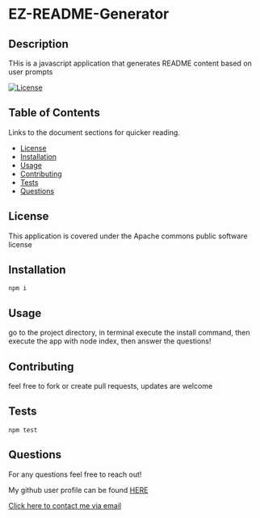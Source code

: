 
  # EZ-README-Generator
  
  ## Description

  THis is a javascript application that generates README content based on user prompts

  [![License](https://img.shields.io/badge/License-Apache_2.0-blue.svg)](https://opensource.org/license/apache2-0-php/)
  
  ## Table of Contents
  
  Links to the document sections for quicker reading.
  
  - [License](#license)
  - [Installation](#installation)
  - [Usage](#usage)
  - [Contributing](#contributing)
  - [Tests](#tests)
  - [Questions](#questions)

## License
This application is covered under the Apache commons public software license
  
  ## Installation

  ```
  npm i
  ```
  
  ## Usage
  
  go to the project directory, in terminal execute the install command, then execute the app with node index, then answer the questions!

  
  ## Contributing

  feel free to fork or create pull requests, updates are welcome
    
  ## Tests

  ```
  npm test
  ```

  ## Questions

  For any questions feel free to reach out!

  My github user profile can be found [HERE](https://github.com/gosem01)

  [Click here to contact me via email](mailto:email@email.com)
  
